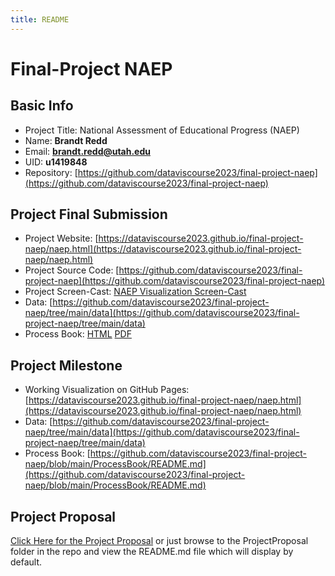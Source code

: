 ```yaml
---
title: README
---
```

# Final-Project NAEP

## Basic Info

* Project Title: National Assessment of Educational Progress (NAEP)
* Name: **Brandt Redd**
* Email: **brandt.redd@utah.edu**
* UID: **u1419848**
* Repository: [https://github.com/dataviscourse2023/final-project-naep](https://github.com/dataviscourse2023/final-project-naep)

## Project Final Submission
* Project Website: [https://dataviscourse2023.github.io/final-project-naep/naep.html](https://dataviscourse2023.github.io/final-project-naep/naep.html)
* Project Source Code: [https://github.com/dataviscourse2023/final-project-naep](https://github.com/dataviscourse2023/final-project-naep)
* Project Screen-Cast: [NAEP Visualization Screen-Cast](https://youtu.be/35_-fge-LcE)
* Data: [https://github.com/dataviscourse2023/final-project-naep/tree/main/data](https://github.com/dataviscourse2023/final-project-naep/tree/main/data)
* Process Book: [HTML](https://dataviscourse2023.github.io/final-project-naep/ProcessBook/README) [PDF](https://dataviscourse2023.github.io/final-project-naep/ProcessBook/ProcessBook.pdf)

## Project Milestone

* Working Visualization on GitHub Pages: [https://dataviscourse2023.github.io/final-project-naep/naep.html](https://dataviscourse2023.github.io/final-project-naep/naep.html)
* Data: [https://github.com/dataviscourse2023/final-project-naep/tree/main/data](https://github.com/dataviscourse2023/final-project-naep/tree/main/data)
* Process Book: [https://github.com/dataviscourse2023/final-project-naep/blob/main/ProcessBook/README.md](https://github.com/dataviscourse2023/final-project-naep/blob/main/ProcessBook/README.md)

## Project Proposal

[Click Here for the Project Proposal](https://github.com/dataviscourse2023/final-project-naep/tree/main/ProjectProposal) or just browse to the ProjectProposal folder in the repo and view the README.md file which will display by default.